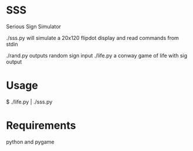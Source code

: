 SSS
===
Serious Sign Simulator

./sss.py will simulate a 20x120 flipdot display and read commands from stdin


./rand.py outputs random sign input
./life.py a conway game of life with sig output


Usage
===
$ ./life.py | ./sss.py


Requirements
===
python and pygame
